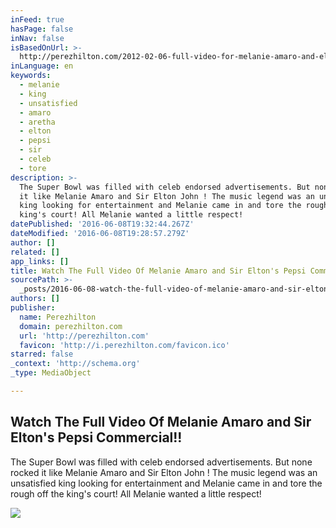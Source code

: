 ```yaml
---
inFeed: true
hasPage: false
inNav: false
isBasedOnUrl: >-
  http://perezhilton.com/2012-02-06-full-video-for-melanie-amaro-and-elton-pepsi-commercial#.V1hvvyMrL-l
inLanguage: en
keywords:
  - melanie
  - king
  - unsatisfied
  - amaro
  - aretha
  - elton
  - pepsi
  - sir
  - celeb
  - tore
description: >-
  The Super Bowl was filled with celeb endorsed advertisements. But none rocked
  it like Melanie Amaro and Sir Elton John ! The music legend was an unsatisfied
  king looking for entertainment and Melanie came in and tore the rough off the
  king's court! All Melanie wanted a little respect!
datePublished: '2016-06-08T19:32:44.267Z'
dateModified: '2016-06-08T19:28:57.279Z'
author: []
related: []
app_links: []
title: Watch The Full Video Of Melanie Amaro and Sir Elton's Pepsi Commercial!!
sourcePath: >-
  _posts/2016-06-08-watch-the-full-video-of-melanie-amaro-and-sir-eltons-pepsi.md
authors: []
publisher:
  name: Perezhilton
  domain: perezhilton.com
  url: 'http://perezhilton.com'
  favicon: 'http://i.perezhilton.com/favicon.ico'
starred: false
_context: 'http://schema.org'
_type: MediaObject

---
```

<article style=""><h1>Watch The Full Video Of Melanie Amaro and Sir Elton's Pepsi Commercial!!</h1><p>The Super Bowl was filled with celeb endorsed advertisements. But none rocked it like Melanie Amaro and Sir Elton John ! The music legend was an unsatisfied king looking for entertainment and Melanie came in and tore the rough off the king's court! All Melanie wanted a little respect!</p><img src="http://i.perezhilton.com/wp-content/uploads/2016/05/james-corden-carpool-karaoke-ranked-adele.gif" /></article>